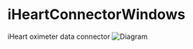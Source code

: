 # iHeartConnectorWindows
iHeart oximeter data connector
![Diagram](../../../.github/profile/assets/images/connector.png)